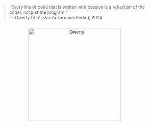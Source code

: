 > “Every line of code that is written with passion is a reflection of the coder, not just the program.”\
> — Qwerty (Vítězslav Ackermann Ferko), 2024

![]()

<p align="center">
  <img alt="Qwerty" width="300" src="https://qwerty.xyz/favicon_1.png" style="left: 0; right: 0; margin: auto;" >
</p>
